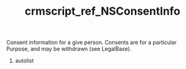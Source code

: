 ﻿---
title: crmscript_ref_NSConsentInfo
description: NSConsentInfo
intellisense: Void.NSConsentInfo
keywords: NSConsentInfo
so.topic: reference
---

Consent information for a give person. Consents are for a particular Purpose, and may be withdrawn (see LegalBase).

1. autolist 

